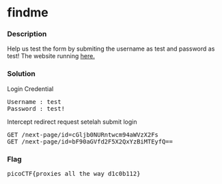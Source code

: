 <h1>findme</h1>
<h3>Description</h3>
<label>Help us test the form by submiting the username as test and password as test!
The website running <a href='http://saturn.picoctf.net:55676/'>here.</a></label>
<h3>Solution</h3>
<label>Login Credential</label>
<pre>
Username : test
Password : test!
</pre>
<label>Intercept redirect request setelah submit login</label>
<pre>
GET /next-page/id=cGljb0NURntwcm94aWVzX2Fs
GET /next-page/id=bF90aGVfd2F5X2QxYzBiMTEyfQ==
</pre>
<h3>Flag</h3>
<pre>
picoCTF{proxies_all_the_way_d1c0b112}
</pre>

